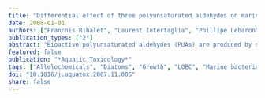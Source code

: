 ```yaml
---
title: "Differential effect of three polyunsaturated aldehydes on marine bacterial isolates"
date: 2008-01-01
authors: ["Francois Ribalet", "Laurent Intertaglia", "Phillipe Lebaron", "Raffaella Casotti"]
publication_types: ["2"]
abstract: "Bioactive polyunsaturated aldehydes (PUAs) are produced by several marine phytoplankton (mainly diatoms) and have been shown to have a detrimental effect on a wide variety of organisms, including phytoplankton and invertebrates. However, their potential impact on marine bacteria has been largely neglected. We assess here the effect of three PUAs produced by marine diatoms: 2E,4E-decadienal, 2E,4E-octadienal and 2E,4E-heptadienal, on the growth of 33 marine bacterial strains, including 16 strains isolated during a bloom of the PUA-producing diatom Skeletonema marinoi in the Northern Adriatic Sea. A concentration-dependent growth reduction was observed for 19 bacterial strains at concentrations ranging from 3 to 145 $μ$mol L -1 . Surprisingly, Eudora adriatica strain MOLA358 (Flavobacteriaceae) and Alteromonas hispanica strain MOLA151 (Alteromonadaceae) showed growth stimulation upon exposure to PUAs at concentrations between 13 and 18 $μ$mol L -1 . The remaining 12 strains were unaffected by even very high PUA concentrations. Strains isolated during the diatom bloom showed remarkable resistance to PUA exposures, with only two out of 16 strains showing growth inhibition at PUA concentrations below 106, 130, and 145 $μ$mol L -1 for 2E,4E-decadienal, 2E,4E-octadienal and 2E,4E-heptadienal, respectively. No correlation between taxonomical position and sensitivity to PUA was observed. Considering that many bacteria thrive in close vicinity of diatom cells, it is likely that these compounds may shape the structure of associated bacterial communities by representing a selection force. This is even more relevant during the final stages of blooms, when senescence and nutrient limitation increase the potential production and release of aldehydes. © 2007 Elsevier B.V. All rights reserved."
featured: false
publication: "*Aquatic Toxicology*"
tags: ["Allelochemicals", "Diatoms", "Growth", "LOEC", "Marine bacteria", "Polyunsaturated aldehydes", "Toxicity"]
doi: "10.1016/j.aquatox.2007.11.005"
share: false
---
```



